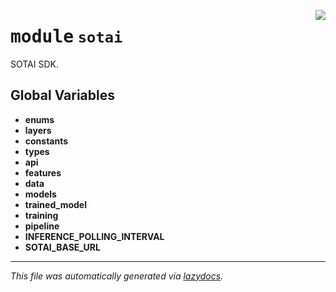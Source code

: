 <!-- markdownlint-disable -->

<a href="https://github.com/SOTAI-Labs/sotai/tree/main/sotai/__init__.py#L0"><img align="right" style="float:right;" src="https://img.shields.io/badge/-source-cccccc?style=flat-square"></a>

# <kbd>module</kbd> `sotai`
SOTAI SDK. 

**Global Variables**
---------------
- **enums**
- **layers**
- **constants**
- **types**
- **api**
- **features**
- **data**
- **models**
- **trained_model**
- **training**
- **pipeline**
- **INFERENCE_POLLING_INTERVAL**
- **SOTAI_BASE_URL**




---

_This file was automatically generated via [lazydocs](https://github.com/ml-tooling/lazydocs)._
